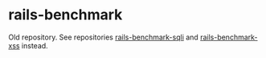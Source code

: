 rails-benchmark
===============
Old repository. See repositories [rails-benchmark-sqli](https://github.com/kreintjes/rails-benchmark-xss) and [rails-benchmark-xss](https://github.com/kreintjes/rails-benchmark-sqli) instead.
